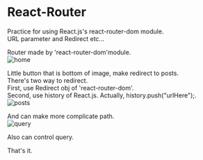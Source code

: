 # React-Router

Practice for using React.js's react-router-dom module.  
URL parameter and Redirect etc...  

Router made by 'react-router-dom'module.  
![home](http://postfiles9.naver.net/MjAxNzExMjZfMTc4/MDAxNTExNzAyOTE5Mjgz.xUVSLdDGFriNfhAt7x8Yrtc3EIlLD15Ee9Kz7zf2OY0g.kOyhP7nC3QyZ4VzvyqtQqD-soK_xF0bdST43dI-Pac0g.PNG.ninanung/%EC%8A%A4%ED%81%AC%EB%A6%B0%EC%83%B7_2017-11-26_22.26.41.png?type=w773)

Little button that is bottom of image, make redirect to posts.  
There's two way to redirect.  
First, use Redirect obj of 'react-router-dom'.  
Second, use history of React.js. Actually, history.push("urlHere");.  
![posts](http://postfiles5.naver.net/MjAxNzExMjZfMjMx/MDAxNTExNzAyOTE5MzAx.u9hIwT9rxQkfXrzkgOCQl-Dz0PzJpL9t6z4nr8rID60g.aT_buTm5H8rzmvd5efI3n5Sz9Zu8YzyhpJAbdNrSeZcg.PNG.ninanung/%EC%8A%A4%ED%81%AC%EB%A6%B0%EC%83%B7_2017-11-26_22.27.01.png?type=w773)

And can make more complicate path.  
![query](http://postfiles4.naver.net/MjAxNzExMjZfMyAg/MDAxNTExNzAyOTE5MzAw.T3wtluFMStkF3DMnjuxoCWSCpvqnyA5Vyv5gMBZf4s0g.lowwAxwZFhYnXyB_95tEmH3AtAh8fPrb-XQzc0ZUrZwg.PNG.ninanung/%EC%8A%A4%ED%81%AC%EB%A6%B0%EC%83%B7_2017-11-26_22.27.35.png?type=w773)

Also can control query.  

That's it.
